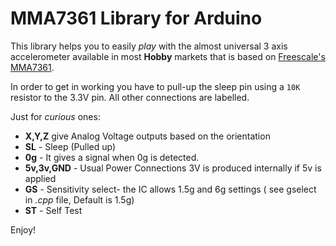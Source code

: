 MMA7361 Library for Arduino
============================

This library helps you to easily *play* with the almost universal 3 axis accelerometer available in most **Hobby** markets that is based on [Freescale's MMA7361](http://www.freescale.com/files/sensors/doc/data_sheet/MMA7361L.pdf).

In order to get in working you have to pull-up the sleep pin using a `10K` resistor to the 3.3V pin.
All other connections are labelled.

Just for *curious* ones:

* **X,Y,Z** give Analog Voltage outputs based on the orientation
* **SL** - Sleep (Pulled up)
* **0g** - It gives a signal when 0g is detected.
* **5v,3v,GND** - Usual Power Connections 3V is produced internally if 5v is applied
* **GS** - Sensitivity select- the IC allows 1.5g and 6g settings ( see gselect in *.cpp* file, Default is 1.5g)
* **ST** - Self Test

Enjoy!

